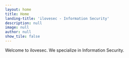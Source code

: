 ```yaml
---
layout: home
title: Home
landing-title: 'ilovesec - Information Security'
description: null
image: null
author: null
show_tile: false
---
```


Welcome to ilovesec. We specialize in Information Security.
